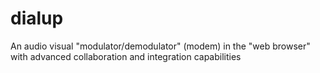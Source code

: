 # dialup
An audio visual "modulator/demodulator" (modem) in the "web browser" with advanced collaboration and integration capabilities
